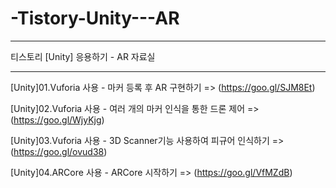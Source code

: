 # -Tistory-Unity---AR

-----------------------------------

티스토리 [Unity] 응용하기 - AR 자료실

-----------------------------------

[Unity]01.Vuforia 사용 - 마커 등록 후 AR 구현하기 => (https://goo.gl/SJM8Et)

[Unity]02.Vuforia 사용 - 여러 개의 마커 인식을 통한 드론 제어 => (https://goo.gl/WjyKjg)

[Unity]03.Vuforia 사용 - 3D Scanner기능 사용하여 피규어 인식하기 => (https://goo.gl/ovud38)

[Unity]04.ARCore 사용 - ARCore 시작하기 => (https://goo.gl/VfMZdB)
